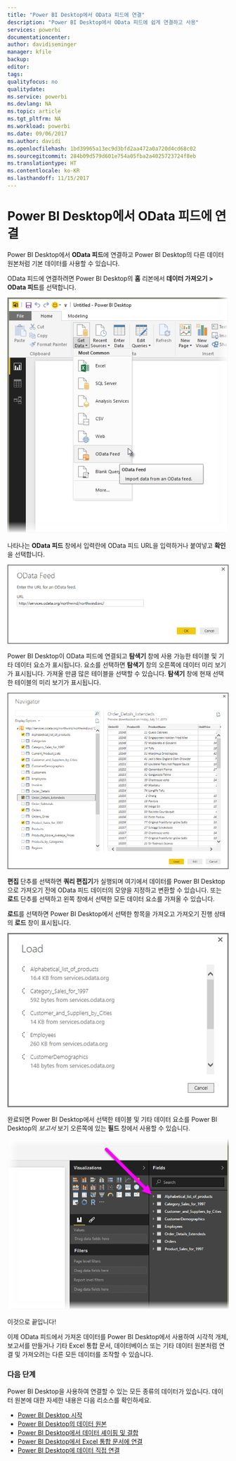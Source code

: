 ```yaml
---
title: "Power BI Desktop에서 OData 피드에 연결"
description: "Power BI Desktop에서 OData 피드에 쉽게 연결하고 사용"
services: powerbi
documentationcenter: 
author: davidiseminger
manager: kfile
backup: 
editor: 
tags: 
qualityfocus: no
qualitydate: 
ms.service: powerbi
ms.devlang: NA
ms.topic: article
ms.tgt_pltfrm: NA
ms.workload: powerbi
ms.date: 09/06/2017
ms.author: davidi
ms.openlocfilehash: 1bd39965a13ec9d3bfd2aa472a0a720d4cd68c02
ms.sourcegitcommit: 284b09d579d601e754a05fba2a4025723724f8eb
ms.translationtype: HT
ms.contentlocale: ko-KR
ms.lasthandoff: 11/15/2017
---
```

# <a name="connect-to-odata-feeds-in-power-bi-desktop"></a>Power BI Desktop에서 OData 피드에 연결
Power BI Desktop에서 **OData 피드**에 연결하고 Power BI Desktop의 다른 데이터 원본처럼 기본 데이터를 사용할 수 있습니다.

OData 피드에 연결하려면 Power BI Desktop의 **홈** 리본에서 **데이터 가져오기 > OData 피드**를 선택합니다.

![](media/desktop-connect-odata/connect-to-odata_1.png)

나타나는 **OData 피드** 창에서 입력란에 OData 피드 URL을 입력하거나 붙여넣고 **확인**을 선택합니다.

![](media/desktop-connect-odata/connect-to-odata_2.png)

Power BI Desktop이 OData 피드에 연결되고 **탐색기** 창에 사용 가능한 테이블 및 기타 데이터 요소가 표시됩니다. 요소를 선택하면 **탐색기** 창의 오른쪽에 데이터 미리 보기가 표시됩니다. 가져올 만큼 많은 테이블을 선택할 수 있습니다. **탐색기** 창에 현재 선택한 테이블의 미리 보기가 표시됩니다.

![](media/desktop-connect-odata/connect-to-odata_3.png)

**편집** 단추를 선택하면 **쿼리 편집기**가 실행되며 여기에서 데이터를 Power BI Desktop으로 가져오기 전에 OData 피드 데이터의 모양을 지정하고 변환할 수 있습니다. 또는 **로드** 단추를 선택하고 왼쪽 창에서 선택한 모든 데이터 요소를 가져올 수 있습니다.

**로드**를 선택하면 Power BI Desktop에서 선택한 항목을 가져오고 가져오기 진행 상태의 **로드** 창이 표시됩니다.

![](media/desktop-connect-odata/connect-to-odata_4.png)

완료되면 Power BI Desktop에서 선택한 테이블 및 기타 데이터 요소를 Power BI Desktop의 *보고서* 보기 오른쪽에 있는 **필드** 창에서 사용할 수 있습니다.

![](media/desktop-connect-odata/connect-to-odata_5.png)

이것으로 끝입니다!

이제 OData 피드에서 가져온 데이터를 Power BI Desktop에서 사용하여 시각적 개체, 보고서를 만들거나 기타 Excel 통합 문서, 데이터베이스 또는 기타 데이터 원본처럼 연결 및 가져오려는 다른 모든 데이터를 조작할 수 있습니다.

### <a name="next-steps"></a>다음 단계
Power BI Desktop을 사용하여 연결할 수 있는 모든 종류의 데이터가 있습니다. 데이터 원본에 대한 자세한 내용은 다음 리소스를 확인하세요.

* [Power BI Desktop 시작](desktop-getting-started.md)
* [Power BI Desktop의 데이터 원본](desktop-data-sources.md)
* [Power BI Desktop에서 데이터 셰이핑 및 결합](desktop-shape-and-combine-data.md)
* [Power BI Desktop에서 Excel 통합 문서에 연결](desktop-connect-excel.md)   
* [Power BI Desktop에 데이터 직접 연결](desktop-enter-data-directly-into-desktop.md)   

